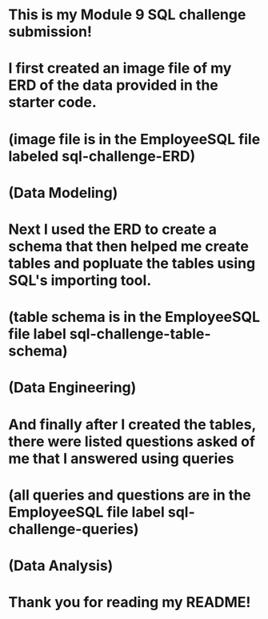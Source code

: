 # This is my Module 9 SQL challenge submission!

# I first created an image file of my ERD of the data provided in the starter code. 
# (image file is in the EmployeeSQL file labeled sql-challenge-ERD)
# (Data Modeling)

# Next I used the ERD to create a schema that then helped me create tables and popluate the tables using SQL's importing tool.
# (table schema is in the EmployeeSQL file label sql-challenge-table-schema)
# (Data Engineering)

# And finally after I created the tables, there were listed questions asked of me that I answered using queries
# (all queries and questions are in the EmployeeSQL file label sql-challenge-queries)
# (Data Analysis)

# Thank you for reading my README!
